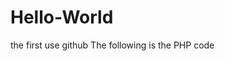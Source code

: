 # Hello-World
the first use github
The following is the PHP code
<?php
  echo "github is very good";
?>
